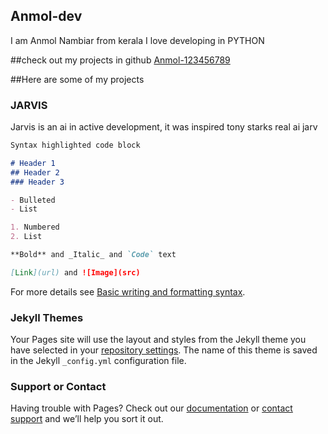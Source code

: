 ## Anmol-dev 

I am Anmol Nambiar from kerala
I love developing in PYTHON

##check out my projects in github
[Anmol-123456789](https://github.com/anmol-123456789)


##Here are some of my projects

### JARVIS
Jarvis is an ai in active development, it was inspired tony starks real ai jarv

<script src="https://gist.github.com/anmol-123456789/c5db168b8847e2ceb46e9cb4aa4cf710.js"></script>



```markdown
Syntax highlighted code block

# Header 1
## Header 2
### Header 3

- Bulleted
- List

1. Numbered
2. List

**Bold** and _Italic_ and `Code` text

[Link](url) and ![Image](src)
```

For more details see [Basic writing and formatting syntax](https://docs.github.com/en/github/writing-on-github/getting-started-with-writing-and-formatting-on-github/basic-writing-and-formatting-syntax).

### Jekyll Themes

Your Pages site will use the layout and styles from the Jekyll theme you have selected in your [repository settings](https://github.com/anmol-123456789/Anmol-Dev/settings/pages). The name of this theme is saved in the Jekyll `_config.yml` configuration file.

### Support or Contact

Having trouble with Pages? Check out our [documentation](https://docs.github.com/categories/github-pages-basics/) or [contact support](https://support.github.com/contact) and we’ll help you sort it out.
